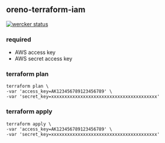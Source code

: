 ## oreno-terraform-iam
[![wercker status](https://app.wercker.com/status/56a09212a80618e3a9e0fdfd4a90ec20/s/master "wercker status")](https://app.wercker.com/project/bykey/56a09212a80618e3a9e0fdfd4a90ec20)

### required

- AWS access key
- AWS secret access key

### terraform plan

```
terraform plan \
-var 'access_key=AK123456789123456789' \
-var 'secret_key=xxxxxxxxxxxxxxxxxxxxxxxxxxxxxxxxxxxxxxxx' 
```

### terraform apply

```
terraform apply \
-var 'access_key=AK123456789123456789' \
-var 'secret_key=xxxxxxxxxxxxxxxxxxxxxxxxxxxxxxxxxxxxxxxx' 
```
